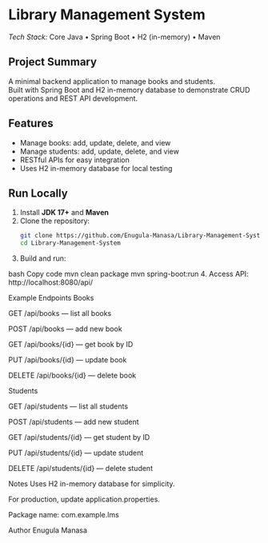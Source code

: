 # Library Management System

*Tech Stack:* Core Java • Spring Boot • H2 (in-memory) • Maven

## Project Summary
A minimal backend application to manage books and students.  
Built with Spring Boot and H2 in-memory database to demonstrate CRUD operations and REST API development.

## Features
- Manage books: add, update, delete, and view
- Manage students: add, update, delete, and view
- RESTful APIs for easy integration
- Uses H2 in-memory database for local testing

## Run Locally
1. Install **JDK 17+** and **Maven**  
2. Clone the repository:
   ```bash
   git clone https://github.com/Enugula-Manasa/Library-Management-System.git
   cd Library-Management-System
3. Build and run:

bash
Copy code
mvn clean package
mvn spring-boot:run
4. Access API: http://localhost:8080/api/

Example Endpoints
Books

GET /api/books — list all books

POST /api/books — add new book

GET /api/books/{id} — get book by ID

PUT /api/books/{id} — update book

DELETE /api/books/{id} — delete book

Students

GET /api/students — list all students

POST /api/students — add new student

GET /api/students/{id} — get student by ID

PUT /api/students/{id} — update student

DELETE /api/students/{id} — delete student

Notes
Uses H2 in-memory database for simplicity.

For production, update application.properties.

Package name: com.example.lms

Author
Enugula Manasa
